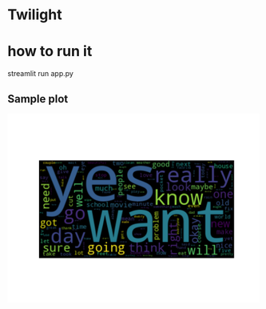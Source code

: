 # Twilight


# how to run it
streamlit run app.py


## Sample plot
![Alt text](questions_wordcloud.png?raw=true "Title")